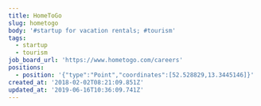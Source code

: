 ```yaml
---
title: HomeToGo
slug: hometogo
body: '#startup for vacation rentals; #tourism'
tags:
  - startup
  - tourism
job_board_url: 'https://www.hometogo.com/careers'
positions:
  - position: '{"type":"Point","coordinates":[52.528829,13.3445146]}'
created_at: '2018-02-02T08:21:09.851Z'
updated_at: '2019-06-16T10:36:09.741Z'
---
```


